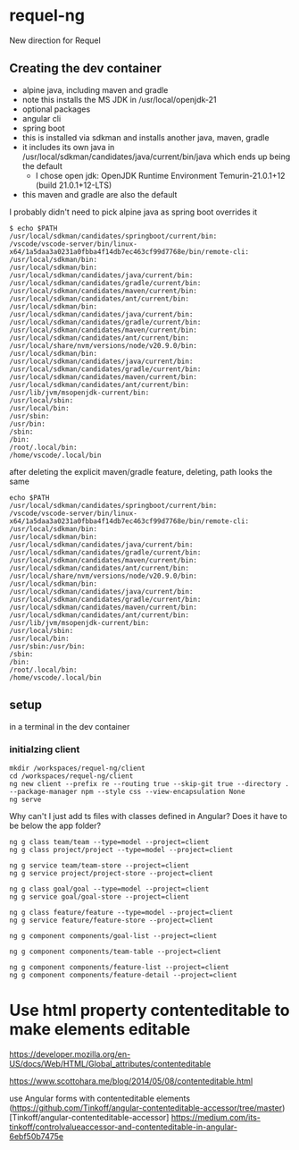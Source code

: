 # requel-ng
New direction for Requel

## Creating the dev container
* alpine java, including maven and gradle
 * note this installs the MS JDK in /usr/local/openjdk-21
* optional packages
 * angular cli
 * spring boot
  * this is installed via sdkman and installs another java, maven, gradle
  * it includes its own java in /usr/local/sdkman/candidates/java/current/bin/java which ends up being the default
    * I chose open jdk: OpenJDK Runtime Environment Temurin-21.0.1+12 (build 21.0.1+12-LTS)
  * this maven and gradle are also the default

I probably didn't need to pick alpine java as spring boot overrides it

```
$ echo $PATH
/usr/local/sdkman/candidates/springboot/current/bin:
/vscode/vscode-server/bin/linux-x64/1a5daa3a0231a0fbba4f14db7ec463cf99d7768e/bin/remote-cli:
/usr/local/sdkman/bin:
/usr/local/sdkman/bin:
/usr/local/sdkman/candidates/java/current/bin:
/usr/local/sdkman/candidates/gradle/current/bin:
/usr/local/sdkman/candidates/maven/current/bin:
/usr/local/sdkman/candidates/ant/current/bin:
/usr/local/sdkman/bin:
/usr/local/sdkman/candidates/java/current/bin:
/usr/local/sdkman/candidates/gradle/current/bin:
/usr/local/sdkman/candidates/maven/current/bin:
/usr/local/sdkman/candidates/ant/current/bin:
/usr/local/share/nvm/versions/node/v20.9.0/bin:
/usr/local/sdkman/bin:
/usr/local/sdkman/candidates/java/current/bin:
/usr/local/sdkman/candidates/gradle/current/bin:
/usr/local/sdkman/candidates/maven/current/bin:
/usr/local/sdkman/candidates/ant/current/bin:
/usr/lib/jvm/msopenjdk-current/bin:
/usr/local/sbin:
/usr/local/bin:
/usr/sbin:
/usr/bin:
/sbin:
/bin:
/root/.local/bin:
/home/vscode/.local/bin
```

after deleting the explicit maven/gradle feature, deleting, path looks the same
```
echo $PATH
/usr/local/sdkman/candidates/springboot/current/bin:
/vscode/vscode-server/bin/linux-x64/1a5daa3a0231a0fbba4f14db7ec463cf99d7768e/bin/remote-cli:
/usr/local/sdkman/bin:
/usr/local/sdkman/bin:
/usr/local/sdkman/candidates/java/current/bin:
/usr/local/sdkman/candidates/gradle/current/bin:
/usr/local/sdkman/candidates/maven/current/bin:
/usr/local/sdkman/candidates/ant/current/bin:
/usr/local/share/nvm/versions/node/v20.9.0/bin:
/usr/local/sdkman/bin:
/usr/local/sdkman/candidates/java/current/bin:
/usr/local/sdkman/candidates/gradle/current/bin:
/usr/local/sdkman/candidates/maven/current/bin:
/usr/local/sdkman/candidates/ant/current/bin:
/usr/lib/jvm/msopenjdk-current/bin:
/usr/local/sbin:
/usr/local/bin:
/usr/sbin:/usr/bin:
/sbin:
/bin:
/root/.local/bin:
/home/vscode/.local/bin
```
## setup
in a terminal in the dev container

### initialzing client

```
mkdir /workspaces/requel-ng/client
cd /workspaces/requel-ng/client
ng new client --prefix re --routing true --skip-git true --directory . --package-manager npm --style css --view-encapsulation None
ng serve
```

Why can't I just add ts files with classes defined in Angular? 
Does it have to be below the app folder?
```
ng g class team/team --type=model --project=client
ng g class project/project --type=model --project=client

ng g service team/team-store --project=client
ng g service project/project-store --project=client

ng g class goal/goal --type=model --project=client
ng g service goal/goal-store --project=client

ng g class feature/feature --type=model --project=client
ng g service feature/feature-store --project=client

ng g component components/goal-list --project=client

ng g component components/team-table --project=client

ng g component components/feature-list --project=client
ng g component components/feature-detail --project=client

```
# Use html property contenteditable to make elements editable

https://developer.mozilla.org/en-US/docs/Web/HTML/Global_attributes/contenteditable

https://www.scottohara.me/blog/2014/05/08/contenteditable.html

use Angular forms with contenteditable elements 
(https://github.com/Tinkoff/angular-contenteditable-accessor/tree/master)[Tinkoff/angular-contenteditable-accessor]
https://medium.com/its-tinkoff/controlvalueaccessor-and-contenteditable-in-angular-6ebf50b7475e

